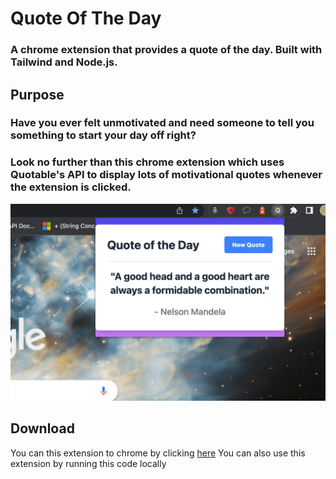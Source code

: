 # Quote Of The Day
### A chrome extension that provides a quote of the day. Built with Tailwind and Node.js.

## Purpose
### Have you ever felt unmotivated and need someone to tell you something to start your day off right?
### Look no further than this chrome extension which uses Quotable's API to display lots of motivational quotes whenever the extension is clicked.
![Image of Extension in action](https://github.com/jayeshpaluru/QuoteOfTheDay/blob/main/Screenshot%202023-02-22%20at%202.57.45%20AM-min%20(1).png)
## Download
You can this extension to chrome by clicking [here](https://chrome.google.com/webstore/detail/quote-of-the-day/ccndpfgjocdkephklbmchbeiagmdphhg)
You can also use this extension by running this code locally
